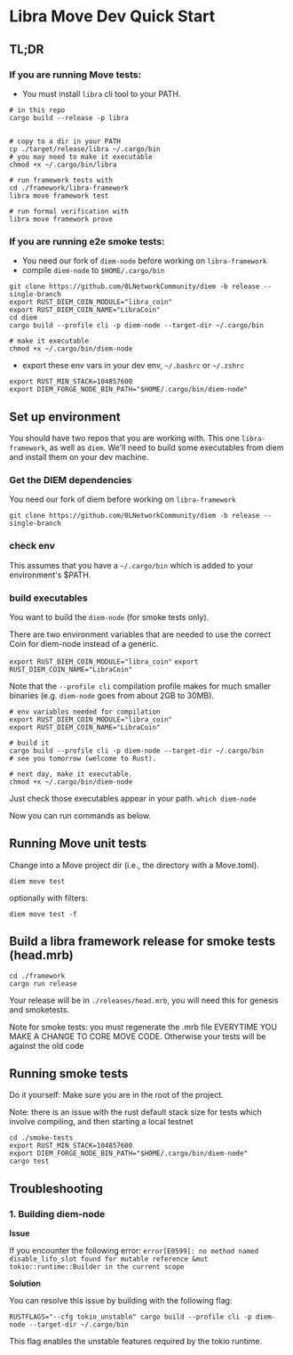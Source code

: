 # Libra Move Dev Quick Start

## TL;DR

### If you are running Move tests:

- You must install `libra` cli tool to your PATH.

```
# in this repo
cargo build --release -p libra


# copy to a dir in your PATH
cp ./target/release/libra ~/.cargo/bin
# you may need to make it executable
chmod +x ~/.cargo/bin/libra

# run framework tests with
cd ./framework/libra-framework
libra move framework test

# run formal verification with
libra move framework prove
```

### If you are running e2e smoke tests:

- You need our fork of `diem-node` before working on `libra-framework`
- compile `diem-node` to `$HOME/.cargo/bin`

```
git clone https://github.com/0LNetworkCommunity/diem -b release --single-branch
export RUST_DIEM_COIN_MODULE="libra_coin"
export RUST_DIEM_COIN_NAME="LibraCoin"
cd diem
cargo build --profile cli -p diem-node --target-dir ~/.cargo/bin

# make it executable
chmod +x ~/.cargo/bin/diem-node
```

- export these env vars in your dev env, `~/.bashrc` or `~/.zshrc`

```
export RUST_MIN_STACK=104857600
export DIEM_FORGE_NODE_BIN_PATH="$HOME/.cargo/bin/diem-node"
```

## Set up environment

You should have two repos that you are working with. This one `libra-framework`, as well as `diem`. We'll need to build some executables from diem and install them on your dev machine.

### Get the DIEM dependencies

You need our fork of diem before working on `libra-framework`

```
git clone https://github.com/0LNetworkCommunity/diem -b release --single-branch
```

### check env

This assumes that you have a `~/.cargo/bin` which is added to your environment's $PATH.

### build executables

You want to build the `diem-node` (for smoke tests only).

There are two environment variables that are needed to use the correct Coin for
diem-node instead of a generic.

`export RUST_DIEM_COIN_MODULE="libra_coin"`
`export RUST_DIEM_COIN_NAME="LibraCoin"`

Note that the `--profile cli` compilation profile makes for much smaller binaries (e.g. `diem-node` goes from about 2GB to 30MB).

```
# env variables needed for compilation
export RUST_DIEM_COIN_MODULE="libra_coin"
export RUST_DIEM_COIN_NAME="LibraCoin"

# build it
cargo build --profile cli -p diem-node --target-dir ~/.cargo/bin
# see you tomorrow (welcome to Rust).

# next day, make it executable.
chmod +x ~/.cargo/bin/diem-node
```

Just check those executables appear in your path.
`which diem-node`

Now you can run commands as below.

## Running Move unit tests

Change into a Move project dir (i.e., the directory with a Move.toml).

`diem move test`

optionally with filters:

`diem move test -f`

## Build a libra framework release for smoke tests (head.mrb)

```
cd ./framework
cargo run release

```

Your release will be in `./releases/head.mrb`, you will need this for genesis and smoketests.

Note for smoke tests: you must regenerate the .mrb file EVERYTIME YOU MAKE A CHANGE TO CORE MOVE CODE. Otherwise your tests will be against the old code

## Running smoke tests

Do it yourself:
Make sure you are in the root of the project.

Note: there is an issue with the rust default stack size for tests which involve compiling, and then starting a local testnet

```
cd ./smoke-tests
export RUST_MIN_STACK=104857600
export DIEM_FORGE_NODE_BIN_PATH="$HOME/.cargo/bin/diem-node"
cargo test
```

## Troubleshooting

### 1. Building diem-node

**Issue**

If you encounter the following error:
`error[E0599]: no method named disable_lifo_slot found for mutable reference &mut tokio::runtime::Builder in the current scope`

**Solution**

You can resolve this issue by building with the following flag:

```
RUSTFLAGS="--cfg tokio_unstable" cargo build --profile cli -p diem-node --target-dir ~/.cargo/bin
```

This flag enables the unstable features required by the tokio runtime.
